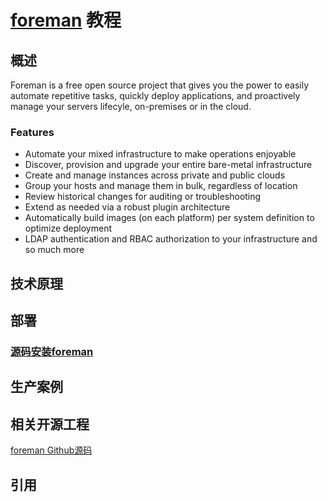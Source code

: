 # [foreman](https://theforeman.org) 教程


## 概述

Foreman is a free open source project that gives you the power to easily automate repetitive tasks, quickly deploy applications,
and proactively manage your servers lifecyle, on-premises or in the cloud.


### Features
* Automate your mixed infrastructure to make operations enjoyable
* Discover, provision and upgrade your entire bare-metal infrastructure
* Create and manage instances across private and public clouds
* Group your hosts and manage them in bulk, regardless of location
* Review historical changes for auditing or troubleshooting
* Extend as needed via a robust plugin architecture
* Automatically build images (on each platform) per system definition to optimize deployment
* LDAP authentication and RBAC authorization to your infrastructure
and so much more



## 技术原理


## 部署


### [源码安装foreman](https://theforeman.org/manuals/1.16/index.html#3.4InstallFromSource)



## 生产案例





## 相关开源工程

[foreman Github源码](https://github.com/theforeman/foreman)



## 引用


